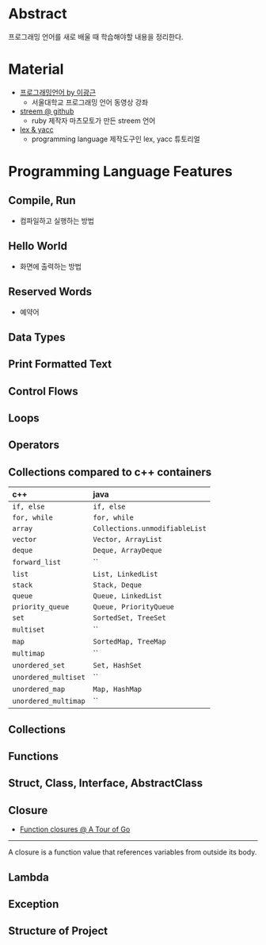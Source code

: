 # Abstract

프로그래밍 언어를 새로 배울 때 학습해야할 내용을 정리한다.

# Material

* [프로그래밍언어 by 이광근](https://ropas.snu.ac.kr/~kwang/4190.310/mooc/)
  * 서울대학교 프로그래밍 언어 동영상 강좌
* [streem @ github](https://github.com/matz/streem)
  * ruby 제작자 마츠모토가 만든 streem 언어 
* [lex & yacc](https://wiki.kldp.org/KoreanDoc/html/Lex_Yacc-KLDP/Lex_Yacc-KLDP.html#toc1)
  * programming language 제작도구인 lex, yacc 튜토리얼

# Programming Language Features

## Compile, Run

  * 컴파일하고 실행하는 방법

## Hello World

  * 화면에 출력하는 방법

## Reserved Words

  * 예약어

## Data Types

## Print Formatted Text

## Control Flows

## Loops

## Operators

## Collections compared to c++ containers

| c++                  | java                            |
|:---------------------|:--------------------------------|
| `if, else`           | `if, else`                      |
| `for, while`         | `for, while`                    |
| `array`              | `Collections.unmodifiableList`  |
| `vector`             | `Vector, ArrayList`             |
| `deque`              | `Deque, ArrayDeque`             |
| `forward_list`       | ``                              |
| `list`               | `List, LinkedList`              |
| `stack`              | `Stack, Deque`                  |
| `queue`              | `Queue, LinkedList`             |
| `priority_queue`     | `Queue, PriorityQueue`          |
| `set`                | `SortedSet, TreeSet`       |
| `multiset`           | ``                              |
| `map`                | `SortedMap, TreeMap`       |
| `multimap`           | ``                              |
| `unordered_set`      | `Set, HashSet`                  |
| `unordered_multiset` | ``                              |
| `unordered_map`      | `Map, HashMap`                  |
| `unordered_multimap` | ``                              |

## Collections

## Functions

## Struct, Class, Interface, AbstractClass

## Closure

* [Function closures @ A Tour of Go](https://go.dev/tour/moretypes/25)

----

 A closure is a function value that references variables from outside its body.

## Lambda

## Exception

## Structure of Project
